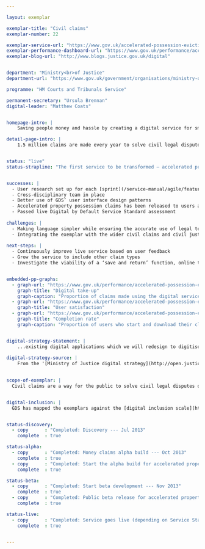 ```yaml
---

layout: exemplar

exemplar-title: "Civil claims"
exemplar-number: 22

exemplar-service-url: "https://www.gov.uk/accelerated-possession-eviction"
exemplar-performance-dashboard-url: "https://www.gov.uk/performance/accelerated-possession-eviction"
exemplar-blog-url: "http://www.blogs.justice.gov.uk/digital"


department: "Ministry<br>of Justice"
department-url: "https://www.gov.uk/government/organisations/ministry-of-justice"

programme: "HM Courts and Tribunals Service"

permanent-secretary: "Ursula Brennan"
digital-leader: "Matthew Coats"


homepage-intro: |
    Saving people money and hassle by creating a digital service for small claims, including money and possession claims

detail-page-intro: |
    1.5 million claims are made every year to solve civil legal disputes or obtain money or property owed. Claims range from settling neighbourly disputes to complex cases involving large corporations.


status: "live"
status-strapline: "The first service to be transformed — accelerated property possession claims which handles 35,000 claims a year — is now live."


successes: |
  - User research set up for each [sprint](/service-manual/agile/features-of-agile.html#sprints)
  - Cross-disciplinary team in place
  - Better use of GDS’ user interface design patterns
  - Accelerated property possession claims has been released to users and is live
  - Passed live Digital by Default Service Standard assessment
  
challenges: |
  - Making language simpler while ensuring the accurate use of legal terminology
  - Integrating the exemplar with the wider civil claims and civil justice digital service
  
next-steps: |
  - Continuously improve live service based on user feedback
  - Grow the service to include other claim types
  - Investigate the viability of a ‘save and return’ function, online tracking and digital payments for potential use across the whole civil claims service


embedded-pp-graphs:
  - graph-url: "https://www.gov.uk/performance/accelerated-possession-eviction/digital-takeup"
    graph-title: "Digital take-up"
    graph-caption: "Proportion of claims made using the digital service"
  - graph-url: "https://www.gov.uk/performance/accelerated-possession-eviction/user-satisfaction"
    graph-title: "User satisfaction"
  - graph-url: "https://www.gov.uk/performance/accelerated-possession-eviction/completion-rate"
    graph-title: "Completion rate"
    graph-caption: "Proportion of users who start and download their claim form using the digital service"


digital-strategy-statement: |
    ...existing digital applications which we will redesign to digitise more of the process, provide a better user experience and increase take-up.
    
digital-strategy-source: |
    From the '[Ministry of Justice digital strategy](http://open.justice.gov.uk/digital-strategy/)' – December 2012
    

scope-of-exemplar: |
  Civil claims are a way for the public to solve civil legal disputes or obtain money or property owed. The exemplar will create a digital service initially for accelerated possession claims, to improve the user experience and the efficiency of the service.


digital-inclusion: |
  GDS has mapped the exemplars against the [digital inclusion scale](https://www.gov.uk/government/publications/government-digital-inclusion-strategy/government-digital-inclusion-strategy#measuring-digital-exclusion) to help show where these services may be difficult for some people to use. [See the rating for Civil claims](https://www.gov.uk/government/publications/government-digital-inclusion-strategy/exemplar-services-and-identity-assurance-how-complex-they-are#civil-claims).


status-discovery:
  - copy      : "Completed: Discovery --- Jul 2013"
    complete  : true

status-alpha:
  - copy      : "Completed: Money claims alpha build --- Oct 2013"
    complete  : true
  - copy      : "Completed: Start the alpha build for accelerated property possession claims --- Apr 2014"
    complete  : true

status-beta:
  - copy      : "Completed: Start beta development --- Nov 2013"
    complete  : true
  - copy      : "Completed: Public beta release for accelerated property possession claims--- May 2014"
    complete  : true

status-live:
  - copy      : "Completed: Service goes live (depending on Service Standard Assessment) --- Aug 2014"
    complete  : true


---
```



